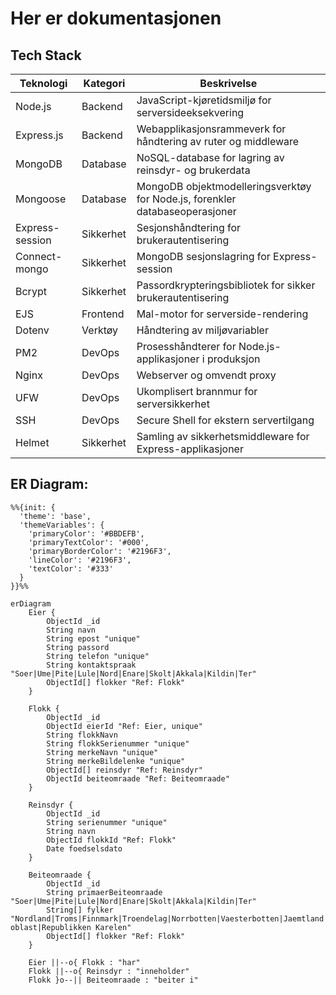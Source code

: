 # Her er dokumentasjonen

## Tech Stack

| Teknologi | Kategori | Beskrivelse |
|-----------|----------|-------------|
| Node.js | Backend | JavaScript-kjøretidsmiljø for serversideeksekvering |
| Express.js | Backend | Webapplikasjonsrammeverk for håndtering av ruter og middleware |
| MongoDB | Database | NoSQL-database for lagring av reinsdyr- og brukerdata |
| Mongoose | Database | MongoDB objektmodelleringsverktøy for Node.js, forenkler databaseoperasjoner |
| Express-session | Sikkerhet | Sesjonshåndtering for brukerautentisering |
| Connect-mongo | Sikkerhet | MongoDB sesjonslagring for Express-session |
| Bcrypt | Sikkerhet | Passordkrypteringsbibliotek for sikker brukerautentisering |
| EJS | Frontend | Mal-motor for serverside-rendering |
| Dotenv | Verktøy | Håndtering av miljøvariabler |
| PM2 | DevOps | Prosesshåndterer for Node.js-applikasjoner i produksjon |
| Nginx | DevOps | Webserver og omvendt proxy |
| UFW | DevOps | Ukomplisert brannmur for serversikkerhet |
| SSH | DevOps | Secure Shell for ekstern servertilgang |
| Helmet | Sikkerhet | Samling av sikkerhetsmiddleware for Express-applikasjoner |


## ER Diagram:

```mermaid
%%{init: {
  'theme': 'base',
  'themeVariables': {
    'primaryColor': '#BBDEFB',
    'primaryTextColor': '#000',
    'primaryBorderColor': '#2196F3',
    'lineColor': '#2196F3',
    'textColor': '#333'
  }
}}%%

erDiagram
    Eier {
        ObjectId _id
        String navn
        String epost "unique"
        String passord
        String telefon "unique"
        String kontaktspraak "Soer|Ume|Pite|Lule|Nord|Enare|Skolt|Akkala|Kildin|Ter"
        ObjectId[] flokker "Ref: Flokk"
    }
    
    Flokk {
        ObjectId _id
        ObjectId eierId "Ref: Eier, unique"
        String flokkNavn
        String flokkSerienummer "unique"
        String merkeNavn "unique"
        String merkeBildelenke "unique"
        ObjectId[] reinsdyr "Ref: Reinsdyr"
        ObjectId beiteomraade "Ref: Beiteomraade"
    }
    
    Reinsdyr {
        ObjectId _id
        String serienummer "unique"
        String navn
        ObjectId flokkId "Ref: Flokk"
        Date foedselsdato
    }

    Beiteomraade {
        ObjectId _id
        String primaerBeiteomraade "Soer|Ume|Pite|Lule|Nord|Enare|Skolt|Akkala|Kildin|Ter"
        String[] fylker "Nordland|Troms|Finnmark|Troendelag|Norrbotten|Vaesterbotten|Jaemtland|Vaesternorrland|Lappi|Murmansk oblast|Republikken Karelen"
        ObjectId[] flokker "Ref: Flokk"
    }

    Eier ||--o{ Flokk : "har"
    Flokk ||--o{ Reinsdyr : "inneholder"
    Flokk }o--|| Beiteomraade : "beiter i"
```
